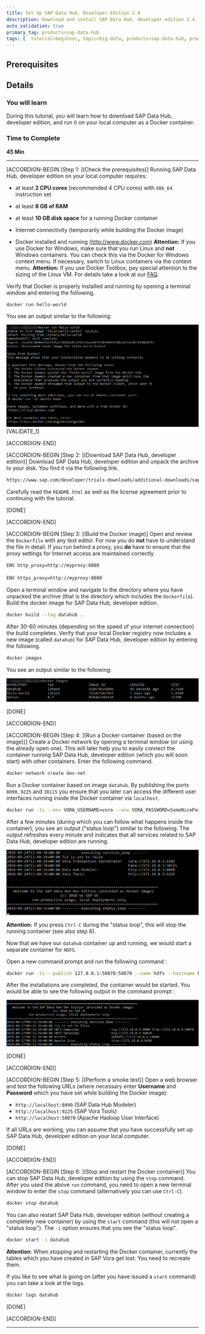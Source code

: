 ```yaml
---
title: Set Up SAP Data Hub, Developer Edition 2.4
description: Download and install SAP Data Hub, developer edition 2.4.
auto_validation: true
primary_tag: products>sap-data-hub
tags: [  tutorial>beginner, topic>big-data, products>sap-data-hub, products>sap-vora ]
---
```


## Prerequisites  

## Details
### You will learn  
During this tutorial, you will learn how to download SAP Data Hub, developer edition, and run it on your local computer as a Docker container.

### Time to Complete
**45 Min**

---

[ACCORDION-BEGIN [Step 1: ](Check the prerequisites)]
Running SAP Data Hub, developer edition on your local computer requires:

* at least **2 CPU cores** (recommended 4 CPU cores) with `X86_64` instruction set

* at least **8 GB of RAM**

* at least **10 GB disk space** for a running Docker container

* Internet connectivity (temporarily while building the Docker image)

* Docker installed and running (http://www.docker.com)
  **Attention:** If you use Docker for Windows, make sure that you run Linux and **not** Windows containers. You can check this via the Docker for Windows context menu. If necessary, switch to Linux containers via the context menu.
  **Attention:** If you use Docker Toolbox, pay special attention to the sizing of the Linux VM. For details take a look at our [FAQ](http://blogs.sap.com/2017/12/06/faqs-for-sap-data-hub-developer-edition).

Verify that Docker is properly installed and running by opening a terminal window and entering the following.

```sh
docker run hello-world
```

You see an output similar to the following:

![picture_01](./datahub-docker-v2-setup_01.png)
[VALIDATE_1]

[ACCORDION-END]

[ACCORDION-BEGIN [Step 2: ](Download SAP Data Hub, developer edition)]
Download SAP Data Hub, developer edition and unpack the archive to your disk. You find it via the following link.

```sh
https://www.sap.com/developer/trials-downloads/additional-downloads/sap-data-hub-developer-edition-15004.html
```

Carefully read the `README.html` as well as the license agreement prior to continuing with the tutorial.

[DONE]

[ACCORDION-END]


[ACCORDION-BEGIN [Step 3: ](Build the Docker image)]
Open and review the `Dockerfile` with any text editor. For now you do **not** have to understand the file in detail. If you run behind a proxy, you **do** have to ensure that the proxy settings for Internet access are maintained correctly.

```sh
ENV http_proxy=http://myproxy:8080

ENV https_proxy=http://myproxy:8080
```

Open a terminal window and navigate to the directory where you have unpacked the archive (that is the directory which includes the `Dockerfile`). Build the docker image for SAP Data Hub, developer edition.

```sh
docker build --tag datahub .
```

After 30-60 minutes (depending on the speed of your internet connection) the build completes. Verify that your local Docker registry now includes a new image (called `datahub`) for SAP Data Hub, developer edition by entering the following.

```sh
docker images
```
You see an output similar to the following:

![picture_02](./datahub-docker-v2-setup_02.png)  

[DONE]

[ACCORDION-END]

[ACCORDION-BEGIN [Step 4: ](Run a Docker container (based on the image))]
Create a Docker network by opening a terminal window (or using the already open one). This will later help you to easily connect the container running SAP Data Hub, developer edition (which you will soon start) with other containers. Enter the following command.

```sh
docker network create dev-net
```

Run a Docker container based on image `datahub`. By publishing the ports `8090`, `9225` and `30115` you ensure that you later can access the different user interfaces running inside the Docker container via `localhost`.


```sh
docker run -ti --env VORA_USERNAME=vora --env VORA_PASSWORD=SomeNicePassword19920706 --publish 127.0.0.1:8090:8090 --publish 127.0.0.1:9225:9225 --publish 30115:30115 --name datahub --hostname datahub --network dev-net datahub run --agree-to-sap-license
```

After a few minutes (during which you can follow what happens inside the container), you see an output ("status loop") similar to the following. The output refreshes every minute and indicates that all services related to SAP Data Hub, developer edition are running.

![picture_03](./datahub-docker-v2-setup_03.png)  

**Attention:** If you press `Ctrl-C` during the "status loop", this will stop the running container (see also step 6).

Now that we have our `datahub` container up and running, we would start a separate container for `HDFS`.

Open a new command prompt and run the following command :

```sh
docker run -ti --publish 127.0.0.1:50070:50070 --name hdfs --hostname hdfs --net dev-net datahub run-hdfs
```

After the installations are completed, the container would be started. You would be able to see the following output in the command prompt :

![picture_04](./datahub-docker-v2-setup_04.png)

[DONE]

[ACCORDION-END]

[ACCORDION-BEGIN [Step 5: ](Perform a smoke test)]
Open a web browser and test the following URLs (where necessary enter **Username** and **Password** which you have set while building the Docker image):

* `http://localhost:8090` (SAP Data Hub Modeler)
* `http://localhost:9225` (SAP Vora Tools)
* `http://localhost:50070` (Apache Hadoop User Interface)

If all URLs are working, you can assume that you have successfully set up SAP Data Hub, developer edition on your local computer.

[DONE]

[ACCORDION-END]

[ACCORDION-BEGIN [Step 6: ](Stop and restart the Docker container)]
You can stop SAP Data Hub, developer edition by using the `stop` command. After you used the above `run` command, you need to open a new terminal window to enter the `stop` command (alternatively you can use `Ctrl-C`).

```sh
docker stop datahub
```

You can also restart SAP Data Hub, developer edition (without creating a completely new container) by using the `start` command (this will not open a "status loop"). The `-i` option ensures that you see the "status loop".

```sh
docker start -i datahub
```

**Attention**: When stopping and restarting the Docker container, currently the tables which you have created in SAP Vora get lost. You need to recreate them.


If you like to see what is going on (after you have issued a `start` command) you can take a look at the logs.

```sh
docker logs datahub
```
[DONE]

[ACCORDION-END]

---
